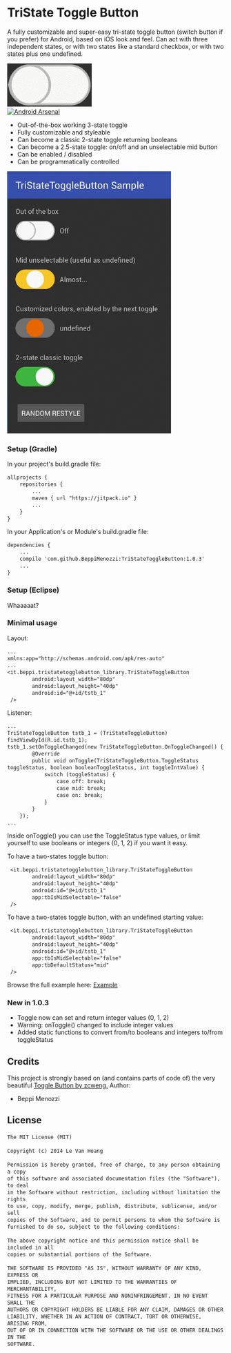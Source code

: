 # TriState Toggle Button
A fully customizable and super-easy tri-state toggle button (switch button if you prefer) for Android, based on iOS look and feel.
Can act with three independent states, or with two states like a standard checkbox, or with two states plus one undefined.


<img src="images/tstb1.gif"><br>
<a href="http://android-arsenal.com/details/1/4692"><img src="https://img.shields.io/badge/Android%20Arsenal-TriStateToggleButton-brightgreen.svg?style=flat" border="0" alt="Android Arsenal"></a>

* Out-of-the-box working 3-state toggle
* Fully customizable and styleable
* Can become a classic 2-state toggle returning booleans
* Can become a 2.5-state toggle: on/off and an unselectable mid button
* Can be enabled / disabled
* Can be programmatically controlled

<img src="images/tstb.gif"><br>

### Setup (Gradle)
In your project's build.gradle file:

    allprojects {
        repositories {
            ...
            maven { url "https://jitpack.io" }
            ...
        }
    }
    
In your Application's or Module's build.gradle file:

    dependencies {
        ...
        compile 'com.github.BeppiMenozzi:TriStateToggleButton:1.0.3'
        ...
    }
    
### Setup (Eclipse)
Whaaaaat?

### Minimal usage
Layout:

    ...
    xmlns:app="http://schemas.android.com/apk/res-auto"
    ...
    <it.beppi.tristatetogglebutton_library.TriStateToggleButton
            android:layout_width="80dp"
            android:layout_height="40dp"
            android:id="@+id/tstb_1"
     />

Listener:

    ...
    TriStateToggleButton tstb_1 = (TriStateToggleButton) findViewById(R.id.tstb_1);
    tstb_1.setOnToggleChanged(new TriStateToggleButton.OnToggleChanged() {
            @Override
            public void onToggle(TriStateToggleButton.ToggleStatus toggleStatus, boolean booleanToggleStatus, int toggleIntValue) {
                switch (toggleStatus) {
                    case off: break;
                    case mid: break;
                    case on: break;
                }
            }
        });
    ...

Inside onToggle() you can use the ToggleStatus type values, or limit yourself to use booleans or integers (0, 1, 2) if you want it easy.

To have a two-states toggle button:

     <it.beppi.tristatetogglebutton_library.TriStateToggleButton
            android:layout_width="80dp"
            android:layout_height="40dp"
            android:id="@+id/tstb_1"
            app:tbIsMidSelectable="false"
     />

To have a two-states toggle button, with an undefined starting value:

     <it.beppi.tristatetogglebutton_library.TriStateToggleButton
            android:layout_width="80dp"
            android:layout_height="40dp"
            android:id="@+id/tstb_1"
            app:tbIsMidSelectable="false"
            app:tbDefaultStatus="mid"
     />
     
Browse the full example here:
<a href="https://github.com/BeppiMenozzi/TriStateToggleButton/tree/master/tristatetogglebutton_sample/src/main">Example</a>

### New in 1.0.3
* Toggle now can set and return integer values (0, 1, 2)
* Warning: onToggle() changed to include integer values
* Added static functions to convert from/to booleans and integers to/from toggleStatus

Credits
-------
This project is strongly based on (and contains parts of code of) the very beautiful <a href="https://github.com/zcweng/ToggleButton">Toggle Button by zcweng.</a>
Author: 
* Beppi Menozzi

License
-------
    The MIT License (MIT)
    
    Copyright (c) 2014 Le Van Hoang
    
    Permission is hereby granted, free of charge, to any person obtaining a copy
    of this software and associated documentation files (the "Software"), to deal
    in the Software without restriction, including without limitation the rights
    to use, copy, modify, merge, publish, distribute, sublicense, and/or sell
    copies of the Software, and to permit persons to whom the Software is
    furnished to do so, subject to the following conditions:
    
    The above copyright notice and this permission notice shall be included in all
    copies or substantial portions of the Software.
    
    THE SOFTWARE IS PROVIDED "AS IS", WITHOUT WARRANTY OF ANY KIND, EXPRESS OR
    IMPLIED, INCLUDING BUT NOT LIMITED TO THE WARRANTIES OF MERCHANTABILITY,
    FITNESS FOR A PARTICULAR PURPOSE AND NONINFRINGEMENT. IN NO EVENT SHALL THE
    AUTHORS OR COPYRIGHT HOLDERS BE LIABLE FOR ANY CLAIM, DAMAGES OR OTHER
    LIABILITY, WHETHER IN AN ACTION OF CONTRACT, TORT OR OTHERWISE, ARISING FROM,
    OUT OF OR IN CONNECTION WITH THE SOFTWARE OR THE USE OR OTHER DEALINGS IN THE
    SOFTWARE.


